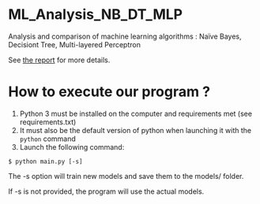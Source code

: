 # ML_Analysis_NB_DT_MLP
Analysis and comparison of machine learning algorithms : Naïve Bayes, Decisiont Tree, Multi-layered Perceptron

See [the report]()  for more details.

# How to execute our program ?

1. Python 3 must be installed on the computer and requirements met (see requirements.txt)
2. It must also be the default version of python when launching it with the `python` command
3. Launch the following command:

```
$ python main.py [-s]
````

The -s option will train new models and save them to the models/ folder.

If -s is not provided, the program will use the actual models.
